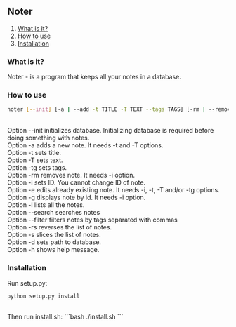 ## Noter ##

1. [What is it?](#what-is-it)<br/>
2. [How to use](#how-to-use)<br/>
3. [Installation](#installation)<br/>

### What is it? ###
Noter - is a program that keeps all your notes in a database.<br/>

### How to use ###
```bash
noter [--init] [-a | --add -t TITLE -T TEXT --tags TAGS] [-rm | --remove -i ID] [-e | --edit -i ID -t TITLE -T TEXT -tg TAGS] [-g | --get -i ID] [-l | --ls | --list] [--search Q] [-f | --filter TAGS] [-rs | --reverse] [-s | --slice] [-d | --db-path] [-h | --help]
```
<br/>
Option --init initializes database. Initializing database is required before doing something with notes.<br/>
Option -a adds a new note. It needs -t and -T options.<br/>
Option -t sets title.<br/>
Option -T sets text.<br/>
Option -tg sets tags.<br/>
Option -rm removes note. It needs -i option.<br/>
Option -i sets ID. You cannot change ID of note.<br/>
Option -e edits already existing note. It needs -i, -t, -T and/or -tg options.<br/>
Option -g displays note by id. It needs -i option.<br/>
Option -l lists all the notes.<br/>
Option --search searches notes<br/>
Option --filter filters notes by tags separated with commas</br>
Option -rs reverses the list of notes.<br/>
Option -s slices the list of notes.<br/>
Option -d sets path to database.<br/>
Option -h shows help message.<br/>

### Installation ###
Run setup.py:
```bash
python setup.py install
```
<br/>
Then run install.sh:
```bash
./install.sh
```
